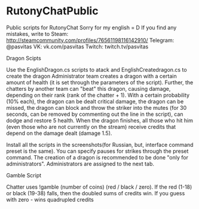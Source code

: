# RutonyChatPublic
Public scripts for RutonyChat
Sorry for my english = D 
If you find any mistakes, write to
Steam: http://steamcommunity.com/profiles/76561198116142910/
Telegram: @pasvitas
VK: vk.com/pasvitas
Twitch: twitch.tv/pasvitas


Dragon Scipts

Use the EnglishDragon.cs scripts to atack and EnglishCreatedragon.cs to create the dragon 
Administrator team creates a dragon with a certain amount of health (it is set through the parameters of the script). Further, the chatters by another team can "beat" this dragon, causing damage, depending on their rank (rank of the chatter + 1). With a certain probability (10% each), the dragon can be dealt critical damage, the dragon can be missed, the dragon can block and throw the striker into the mutes (for 30 seconds, can be removed by commenting out the line in the script), can dodge and restore 5 health. When the dragon finishes, all those who hit him (even those who are not currently on the stream) receive credits that depend on the damage dealt (damage 1.5). 

Install all the scripts in the screenshots(for Russian, but, interface command preset is the same). You can specify pauses for strikes through the preset command. 
The creation of a dragon is recommended to be done "only for administrators". Administrators are assigned to the next tab.



Gamble Script

Chatter uses !gamble (number of coins) (red / black / zero). If the red (1-18) or black (19-38) falls, then the doubled sums of credits win. If you guess with zero - wins quadrupled credits
